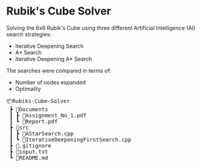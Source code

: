 # Rubik's Cube Solver

Solving the 6x6 Rubik's Cube using three different Artificial Intelligence (AI) search strategies:

- Iterative Deepening Search
- A\* Search
- Iterative Deepening A\* Search

The searches were compared in terms of:

- Number of nodes expanded
- Optimality

<pre>
📦Rubiks-Cube-Solver
 ┣ 📂Documents
 ┃ ┣ 📜Assignment_No_1.pdf
 ┃ ┗ 📜Report.pdf
 ┣ 📂src
 ┃ ┣ 📜AStarSearch.cpp
 ┃ ┗ 📜IterativeDeepeningFirstSearch.cpp
 ┣ 📜.gitignore
 ┣ 📜input.txt
 ┗ 📜README.md
 </pre>
